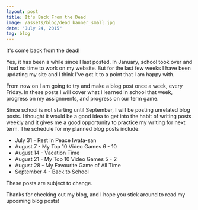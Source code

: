 ```yaml
---
layout: post
title: It's Back From the Dead
image: /assets/blog/dead_banner_small.jpg
date: "July 24, 2015"
tag: blog
---
```

It's come back from the dead!

Yes, it has been a while since I last posted. In January, school took over and I had no time to work on my website. But for the last few weeks I have been updating my site and I think I've got it to a point that I am happy with. 

From now on I am going to try and make a blog post once a week, every Friday. In these posts I will cover what I learned in school that week, progress on my assignments, and progress on our term game. 

Since school is not starting until September, I will be posting unrelated blog posts. I thought it would be a good idea to get into the habit of writing posts weekly and it gives me a good opportunity to practice my writing for next term. The schedule for my planned blog posts include:

* July 31 - Rest in Peace Iwata-san
* August 7 - My Top 10 Video Games 6 - 10
* August 14 - Vacation Time
* August 21 - My Top 10 Video Games 5 - 2
* August 28 - My Favourite Game of All Time
* September 4 - Back to School

These posts are subject to change.

Thanks for checking out my blog, and I hope you stick around to read my upcoming blog posts!
<br>
<br>

